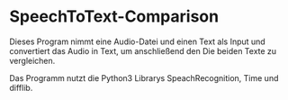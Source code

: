 # SpeechToText-Comparison

Dieses Program nimmt eine Audio-Datei und einen Text als Input und convertiert das Audio in Text, um anschließend den Die beiden Texte zu vergleichen.

Das Programm nutzt die Python3 Librarys SpeachRecognition, Time und difflib.
